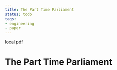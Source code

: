 ```yaml
---
title: The Part Time Parliament
status: todo
tags:
- engineering
- paper
---
```


[local pdf](../../../pdfs/The-Part-Time-Parliament.pdf)

# The Part Time Parliament
